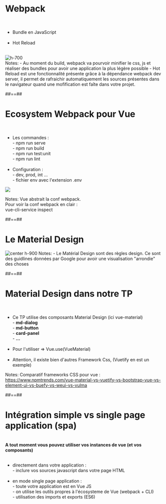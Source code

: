 <!-- .slide: class="sfeir-basic-slide" -->
# Webpack
<br>
<div class="flex-row configuration">
    <div>
        <ul>
            <li>Bundle en JavaScript</li><br>
            <li>Hot Reload</li><br>
        </ul>
    </div>
    <div>
        <img alt="h-700"  src="assets/images/school/tool/webpack.png">
    </div>
</div>
Notes:
- Au moment du build, webpack va pourvoir minifier le css, js et réaliser des bundles pour avoir une application la plus légère possible
- Hot Reload est une fonctionnalité présente grâce à la dépendance webpack dev server, il permet de rafraichir automatiquement les sources présentes dans le navigateur quand une mofification est faîte dans votre projet.

##==##

<!-- .slide: class="sfeir-basic-slide" -->
# Ecosystem Webpack pour Vue
<br>
<div class="flex-row configuration">
    <div>
        <ul>
            <li>Les commandes :<br>
                - npm run serve<br>
                - npm run build<br>
                - npm run test:unit<br>
                - npm run lint<br>
            </li><br>
            <li>
                Configuration :<br>
                 - dev, prod, int ...<br>
                 - fichier env avec l'extension .env<br>
            </li>
        </ul>
    </div>
    <div>
        <img src="assets/images/school/tool/vue_script_package.png">
    </div>
</div>

Notes:
Vue abstrait la conf webpack.<br>
Pour voir la conf webpack en clair :<br>
vue-cli-service inspect

##==##

<!-- .slide: class="sfeir-basic-slide" -->
# Le Material Design
<img alt="center h-900" src="assets/images/school/tool/material_design.png">
Notes:
 - Le Matérial Design sont des règles design. Ce sont des guidlines données par Google pour avoir une visualisation "arrondie" des choses

##==##

<!-- .slide: class="sfeir-basic-slide" -->
# Material Design dans notre TP
<br>
<ul>
    <li>Ce TP utilise des composants Material Design (ici vue-material)<br>
        - <span><strong>md-dialog</strong></span><br>
        - <span><strong>md-button</strong></span><br>
        - <span><strong>card-panel</strong></span><br>
        - <span><strong>...</strong></span>
    </li><br>
    <li>Pour l'utiliser => Vue.use(VueMaterial)</li><br>
    <li>Attention, il existe bien d'autres Framework Css, (Vuetify en est un exemple)</li>
</ul>

Notes:
Comparatif frameworks CSS pour vue :
https://www.npmtrends.com/vue-material-vs-vuetify-vs-bootstrap-vue-vs-element-ui-vs-buefy-vs-weui-vs-vulma

##==##

<!-- .slide: class="sfeir-basic-slide" -->
# Intégration simple vs single page application (spa)
<br>
<span><strong>A tout moment vous pouvez utiliser vos instances de vue (et vos composants)</strong></span><br><br>
<div>
    <ul>
        <li>directement dans votre application :<br>
            - inclure vos sources javascript dans votre page HTML
        </li><br>
        <li>en mode single page application :<br>
            - toute votre application est en Vue JS<br>
            - on utilise les outils propres à l'écosysteme de Vue (webpack + CLI)<br>
            - utilisation des imports et exports (ES6)<br>
        </li>
    </ul>
</div>
